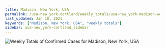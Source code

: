 ```yaml
---
title: Madison, New York, USA
permalink: /usa-new_york-cortland/weekly_totals/usa-new_york-madison-weekly_totals.html
last_updated: Jan 10, 2021
keywords: ["Madison, New York, USA", "weekly totals"]
sidebar: usa-new_york-cortland_sidebar
---
```


![Weekly Totals of Confirmed Cases for Madison, New York, USA](/covid_tracker/images/graphs/usa-new_york-madison-weekly_totals_graph.png)

